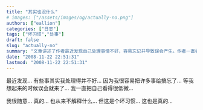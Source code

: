 ```yaml
---
title: "其实也没什么"
# images: ["/assets/images/og/actually-no.png"]
authors: ["eallion"]
categories: ["日志"]
tags: ["坏习惯","处事"]
draft: false
slug: "actually-no"
summary: "文章讲述了作者最近发现自己处理事情不好，容易忘记并导致误会产生。作者一直看自己很低微，随意且不解释。但这是个坏习惯。"
date: "2008-11-22 22:51:31"
lastmod: "2008-11-22 22:51:31"
---
```


最近发现...
有些事其实我处理得并不好...
因为我很容易把许多事给搞忘了...
等我想起来的时候误会就来了...
我一直把自己看得很低微...

我很随意... 真的...
也从来不解释什么... 但这是个坏习惯... 这也是真的...
